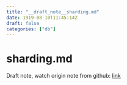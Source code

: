 ```yaml
---
title: "__draft_note__sharding.md"
date: 1919-08-10T11:45:14Z
draft: false
categories: ["db"]
---
```


# sharding.md

Draft note, watch origin note from github: [link](https://github.com/tinghaolai/just-random-note/blob/master/db/sharding.md)